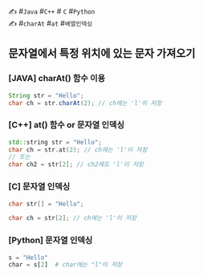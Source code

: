 ✍ #`Java` #`C++` # `C` #`Python` <br>
✍ #`charAt` #`at` #`배열인덱싱`
## 문자열에서 특정 위치에 있는 문자 가져오기
### [JAVA] charAt() 함수 이용
```java
String str = "Hello";
char ch = str.charAt(2); // ch에는 'l'이 저장
```
### [C++] at() 함수 or 문자열 인덱싱
```c++
std::string str = "Hello";
char ch = str.at(2); // ch에는 'l'이 저장
// 또는
char ch2 = str[2]; // ch2에도 'l'이 저장
```
### [C] 문자열 인덱싱
```c
char str[] = "Hello";

char ch = str[2]; // ch에는 'l'이 저장
```
### [Python] 문자열 인덱싱
```python
s = "Hello"
char = s[2]  # char에는 "l"이 저장
```
<br>
